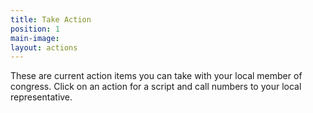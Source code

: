```yaml
---
title: Take Action
position: 1
main-image:
layout: actions
---
```


These are current action items you can take with your local member of congress. Click on an action for a script and call numbers to your local representative.
